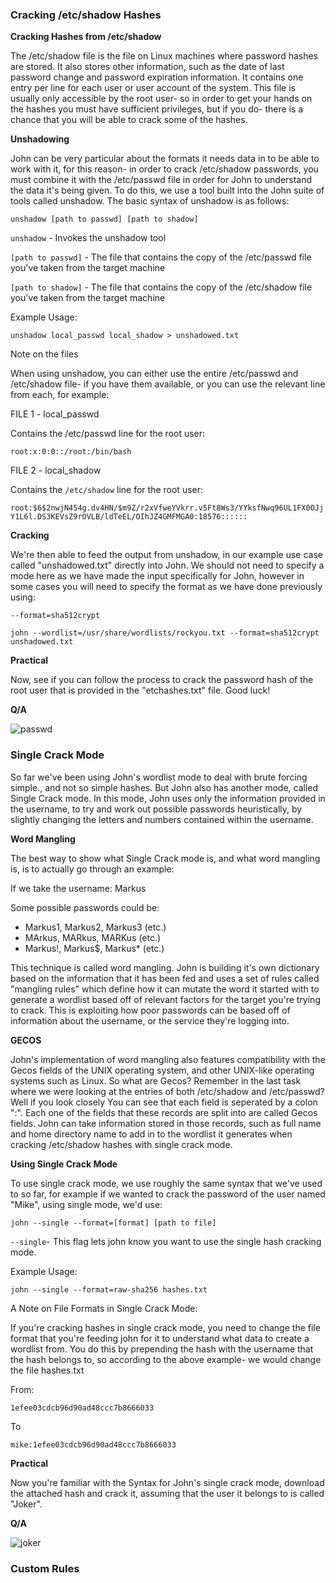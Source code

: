<h3>Cracking /etc/shadow Hashes</h3>

**Cracking Hashes from /etc/shadow**

The /etc/shadow file is the file on Linux machines where password hashes are stored. It also stores other information, such as the date of last password change and password expiration information. It contains one entry per line for each user or user account of the system. This file is usually only accessible by the root user- so in order to get your hands on the hashes you must have sufficient privileges, but if you do- there is a chance that you will be able to crack some of the hashes.

**Unshadowing**

John can be very particular about the formats it needs data in to be able to work with it, for this reason- in order to crack /etc/shadow passwords, you must combine it with the /etc/passwd file in order for John to understand the data it's being given. To do this, we use a tool built into the John suite of tools called unshadow. The basic syntax of unshadow is as follows:

```
unshadow [path to passwd] [path to shadow]
```

```unshadow``` - Invokes the unshadow tool

```[path to passwd]``` - The file that contains the copy of the /etc/passwd file you've taken from the target machine

```[path to shadow]``` - The file that contains the copy of the /etc/shadow file you've taken from the target machine

Example Usage:

```unshadow local_passwd local_shadow > unshadowed.txt```

Note on the files

When using unshadow, you can either use the entire /etc/passwd and /etc/shadow file- if you have them available, or you can use the relevant line from each, for example:

FILE 1 - local_passwd

Contains the /etc/passwd line for the root user:

```root:x:0:0::/root:/bin/bash```

FILE 2 - local_shadow

Contains the ```/etc/shadow``` line for the root user:

```root:$6$2nwjN454g.dv4HN/$m9Z/r2xVfweYVkrr.v5Ft8Ws3/YYksfNwq96UL1FX0OJjY1L6l.DS3KEVsZ9rOVLB/ldTeEL/OIhJZ4GMFMGA0:18576::::::```

**Cracking**

We're then able to feed the output from unshadow, in our example use case called "unshadowed.txt" directly into John. We should not need to specify a mode here as we have made the input specifically for John, however in some cases you will need to specify the format as we have done previously using: 

```--format=sha512crypt```

```john --wordlist=/usr/share/wordlists/rockyou.txt --format=sha512crypt unshadowed.txt```

**Practical**

Now, see if you can follow the process to crack the password hash of the root user that is provided in the "etchashes.txt" file. Good luck!

**Q/A**

![passwd](https://github.com/schoto/THM-Web-Hacking-Fundamentals/assets/69323411/606075b7-871e-452d-b2ae-82af857a2507)

<h3> Single Crack Mode</h3>

So far we've been using John's wordlist mode to deal with brute forcing simple., and not so simple hashes. But John also has another mode, called Single Crack mode. In this mode, John uses only the information provided in the username, to try and work out possible passwords heuristically, by slightly changing the letters and numbers contained within the username.

**Word Mangling**

The best way to show what Single Crack mode is,  and what word mangling is, is to actually go through an example:

If we take the username: Markus

Some possible passwords could be:

- Markus1, Markus2, Markus3 (etc.)
- MArkus, MARkus, MARKus (etc.)
- Markus!, Markus$, Markus* (etc.)

This technique is called word mangling. John is building it's own dictionary based on the information that it has been fed and uses a set of rules called "mangling rules" which define how it can mutate the word it started with to generate a wordlist based off of relevant factors for the target you're trying to crack. This is exploiting how poor passwords can be based off of information about the username, or the service they're logging into.

**GECOS**

John's implementation of word mangling also features compatibility with the Gecos fields of the UNIX operating system, and other UNIX-like operating systems such as Linux. So what are Gecos? Remember in the last task where we were looking at the entries of both /etc/shadow and /etc/passwd? Well if you look closely You can see that each field is seperated by a colon ":". Each one of the fields that these records are split into are called Gecos fields. John can take information stored in those records, such as full name and home directory name to add in to the wordlist it generates when cracking /etc/shadow hashes with single crack mode.

**Using Single Crack Mode**

To use single crack mode, we use roughly the same syntax that we've used to so far, for example if we wanted to crack the password of the user named "Mike", using single mode, we'd use:

```john --single --format=[format] [path to file]```

```--single```- This flag lets john know you want to use the single hash cracking mode.

Example Usage:

```john --single --format=raw-sha256 hashes.txt```

A Note on File Formats in Single Crack Mode:

If you're cracking hashes in single crack mode, you need to change the file format that you're feeding john for it to understand what data to create a wordlist from. You do this by prepending the hash with the username that the hash belongs to, so according to the above example- we would change the file hashes.txt

From:

```1efee03cdcb96d90ad48ccc7b8666033```

To

```mike:1efee03cdcb96d90ad48ccc7b8666033```

**Practical**

Now you're familiar with the Syntax for John's single crack mode, download the attached hash and crack it, assuming that the user it belongs to is called "Joker".

**Q/A**

![joker](https://github.com/schoto/THM-Web-Hacking-Fundamentals/assets/69323411/df44d0ed-dfbe-4600-a720-7eae57062bba)

<h3>Custom Rules</h3>

